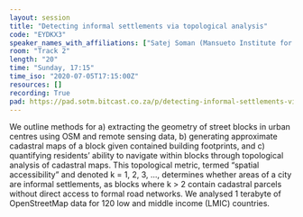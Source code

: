 ```yaml
---
layout: session
title: "Detecting informal settlements via topological analysis"
code: "EYDKX3"
speaker_names_with_affiliations: ["Satej Soman (Mansueto Institute for Urban Innovation, University of Chicago\r)", "Cooper Nederhoof (Mansueto Institute for Urban Innovation, University of Chicago\r)", "Nicholas Marchio (Mansueto Institute for Urban Innovation, University of Chicago\r)", "Annie Yang (University of Chicago\r)", "Anni Beukes (Mansueto Institute for Urban Innovation, University of Chicago \r)", "Luis Bettencourt (Mansueto Institute for Urban Innovation, University of Chicago)"]
room: "Track 2"
length: "20"
time: "Sunday, 17:15"
time_iso: "2020-07-05T17:15:00Z"
resources: []
recording: True
pad: https://pad.sotm.bitcast.co.za/p/detecting-informal-settlements-via-topological-ana
---
```

We outline methods for a) extracting the geometry of street blocks in urban centres using
OSM and remote sensing data, b) generating approximate cadastral maps of a
block given contained building footprints, and c) quantifying residents’ ability to navigate within
blocks through topological analysis of cadastral maps. This topological metric, termed “spatial
accessibility” and denoted k = 1, 2, 3, ..., determines whether areas of a city are informal
settlements, as blocks where k &gt; 2 contain cadastral parcels without direct access to formal road
networks.  We analysed 1 terabyte of OpenStreetMap data for 120 low and middle income (LMIC) countries.
